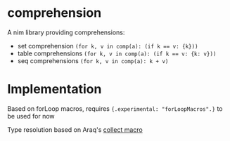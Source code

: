 # comprehension

A nim library providing comprehensions: 

* set comprehension `(for k, v in comp(a): (if k == v: {k}))`
* table comprehensions `(for k, v in comp(a): (if k == v: {k: v}))`
* seq comprehensions `(for k, v in comp(a): k + v)`

# Implementation

Based on forLoop macros, requires `{.experimental: "forLoopMacros".}` to be used for now


Type resolution based on Araq's [collect macro](https://github.com/nim-lang/Nim/blob/devel/tests/macros/tcollect.nim)

